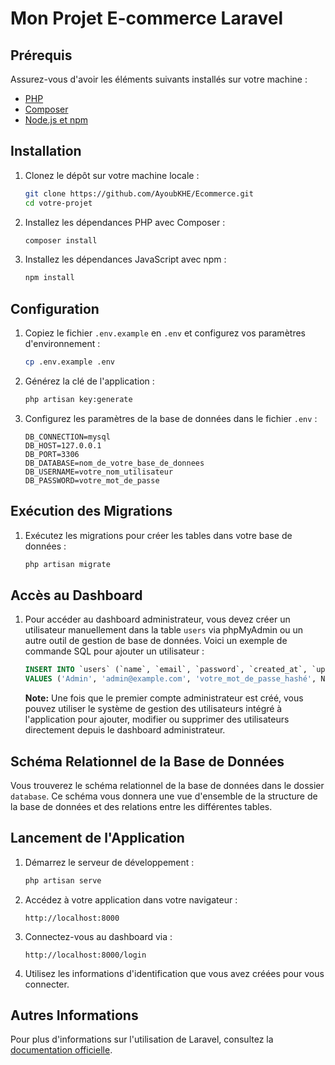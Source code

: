 # Mon Projet E-commerce Laravel

## Prérequis

Assurez-vous d'avoir les éléments suivants installés sur votre machine :
- [PHP](https://www.php.net/downloads)
- [Composer](https://getcomposer.org/download/)
- [Node.js et npm](https://nodejs.org/en/download/)

## Installation

1. Clonez le dépôt sur votre machine locale :

    ```bash
    git clone https://github.com/AyoubKHE/Ecommerce.git
    cd votre-projet
    ```

2. Installez les dépendances PHP avec Composer :

    ```bash
    composer install
    ```

3. Installez les dépendances JavaScript avec npm :

    ```bash
    npm install
    ```

## Configuration

1. Copiez le fichier `.env.example` en `.env` et configurez vos paramètres d'environnement :

    ```bash
    cp .env.example .env
    ```

2. Générez la clé de l'application :

    ```bash
    php artisan key:generate
    ```

3. Configurez les paramètres de la base de données dans le fichier `.env` :

    ```env
    DB_CONNECTION=mysql
    DB_HOST=127.0.0.1
    DB_PORT=3306
    DB_DATABASE=nom_de_votre_base_de_donnees
    DB_USERNAME=votre_nom_utilisateur
    DB_PASSWORD=votre_mot_de_passe
    ```

## Exécution des Migrations

1. Exécutez les migrations pour créer les tables dans votre base de données :

    ```bash
    php artisan migrate
    ```

## Accès au Dashboard

1. Pour accéder au dashboard administrateur, vous devez créer un utilisateur manuellement dans la table `users` via phpMyAdmin ou un autre outil de gestion de base de données. Voici un exemple de commande SQL pour ajouter un utilisateur :

    ```sql
    INSERT INTO `users` (`name`, `email`, `password`, `created_at`, `updated_at`)
    VALUES ('Admin', 'admin@example.com', 'votre_mot_de_passe_hashé', NOW(), NOW());
    ```

   **Note:** Une fois que le premier compte administrateur est créé, vous pouvez utiliser le système de gestion des utilisateurs intégré à l'application pour ajouter, modifier ou supprimer des utilisateurs directement depuis le dashboard administrateur.
   
## Schéma Relationnel de la Base de Données

Vous trouverez le schéma relationnel de la base de données dans le dossier `database`. Ce schéma vous donnera une vue d'ensemble de la structure de la base de données et des relations entre les différentes tables.

## Lancement de l'Application

1. Démarrez le serveur de développement :

    ```bash
    php artisan serve
    ```

2. Accédez à votre application dans votre navigateur :

    ```
    http://localhost:8000
    ```

3. Connectez-vous au dashboard via :

    ```
    http://localhost:8000/login
    ```

4. Utilisez les informations d'identification que vous avez créées pour vous connecter.

## Autres Informations

Pour plus d'informations sur l'utilisation de Laravel, consultez la [documentation officielle](https://laravel.com/docs).


